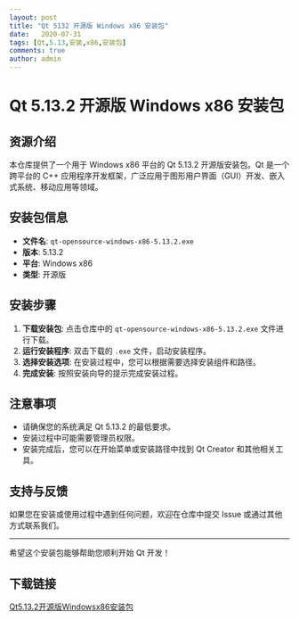 ```yaml
---
layout: post
title: "Qt 5132 开源版 Windows x86 安装包"
date:   2020-07-31
tags: [Qt,5.13,安装,x86,安装包]
comments: true
author: admin
---
```

# Qt 5.13.2 开源版 Windows x86 安装包

## 资源介绍

本仓库提供了一个用于 Windows x86 平台的 Qt 5.13.2 开源版安装包。Qt 是一个跨平台的 C++ 应用程序开发框架，广泛应用于图形用户界面（GUI）开发、嵌入式系统、移动应用等领域。

## 安装包信息

- **文件名**: `qt-opensource-windows-x86-5.13.2.exe`
- **版本**: 5.13.2
- **平台**: Windows x86
- **类型**: 开源版

## 安装步骤

1. **下载安装包**: 点击仓库中的 `qt-opensource-windows-x86-5.13.2.exe` 文件进行下载。
2. **运行安装程序**: 双击下载的 `.exe` 文件，启动安装程序。
3. **选择安装选项**: 在安装过程中，您可以根据需要选择安装组件和路径。
4. **完成安装**: 按照安装向导的提示完成安装过程。

## 注意事项

- 请确保您的系统满足 Qt 5.13.2 的最低要求。
- 安装过程中可能需要管理员权限。
- 安装完成后，您可以在开始菜单或安装路径中找到 Qt Creator 和其他相关工具。

## 支持与反馈

如果您在安装或使用过程中遇到任何问题，欢迎在仓库中提交 Issue 或通过其他方式联系我们。

---

希望这个安装包能够帮助您顺利开始 Qt 开发！

## 下载链接

[Qt5.13.2开源版Windowsx86安装包](https://pan.quark.cn/s/68245aa1d0d5)